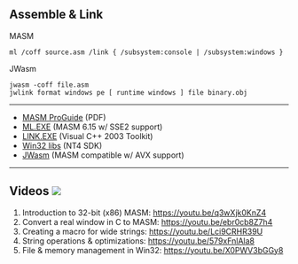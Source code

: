 ## Assemble & Link
MASM
```
ml /coff source.asm /link { /subsystem:console | /subsystem:windows }
```
JWasm
```
jwasm -coff file.asm
jwlink format windows pe [ runtime windows ] file binary.obj
```
---

* [MASM ProGuide](http://staffwww.fullcoll.edu/zding/fc241/files/MASM61PROGUIDE.pdf) (PDF)
* [ML.EXE](https://archive.org/download/vcpp5/vcpp5.exe) (MASM 6.15 w/ SSE2 support)
* [LINK.EXE](https://virtuallyfun.com/wordpress/category/venixress/category/visual-c-toolkit-2003/) (Visual C++ 2003 Toolkit)
* [Win32 libs](https://winworldpc.com/download/3d03c2ad-c2ad-18c3-9a11-c3a4e284a2ef) (NT4 SDK)
* [JWasm](https://www.japheth.de/JWasm.html) (MASM compatible w/ AVX support)
---
## Videos ![](https://cdn1.iconfinder.com/data/icons/google_jfk_icons_by_carlosjj/32/youtube.png)
1. Introduction to 32-bit (x86) MASM: https://youtu.be/q3wXjk0KnZ4
2. Convert a real window in C to MASM: https://youtu.be/ebr0cb8Z7h4
3. Creating a macro for wide strings: https://youtu.be/Lci9CRHR39U
4. String operations & optimizations: https://youtu.be/579xFnlAla8
5. File & memory management in Win32: https://youtu.be/X0PWV3bGGy8
